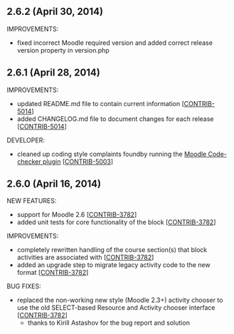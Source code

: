 ## 2.6.2 (April 30, 2014)

IMPROVEMENTS:

* fixed incorrect Moodle required version and added correct release version property in version.php

## 2.6.1 (April 28, 2014)

IMPROVEMENTS:

* updated README.md file to contain current information [[CONTRIB-5014](https://tracker.moodle.org/browse/CONTRIB-5014)]
* added CHANGELOG.md file to document changes for each release [[CONTRIB-5014](https://tracker.moodle.org/browse/CONTRIB-5014)]

DEVELOPER:

* cleaned up coding style complaints foundby running the [Moodle Code-checker plugin](https://moodle.org/plugins/view.php?plugin=local_codechecker) [[CONTRIB-5003](https://tracker.moodle.org/browse/CONTRIB-5003)]

## 2.6.0 (April 16, 2014)

NEW FEATURES:

* support for Moodle 2.6 [[CONTRIB-3782](https://tracker.moodle.org/browse/CONTRIB-3782)]
* added unit tests for core functionality of the block [[CONTRIB-3782](https://tracker.moodle.org/browse/CONTRIB-3782)]

IMPROVEMENTS:

* completely rewritten handling of the course section(s) that block activities are associated with [[CONTRIB-3782](https://tracker.moodle.org/browse/CONTRIB-3782)]
* added an upgrade step to migrate legacy activity code to the new format [[CONTRIB-3782](https://tracker.moodle.org/browse/CONTRIB-3782)]

BUG FIXES:

* replaced the non-working new style (Moodle 2.3+) activity chooser to use the old SELECT-based Resource and Activity chooser interface [[CONTRIB-3782](https://tracker.moodle.org/browse/CONTRIB-3782)]
    * thanks to Kirill Astashov for the bug report and solution
